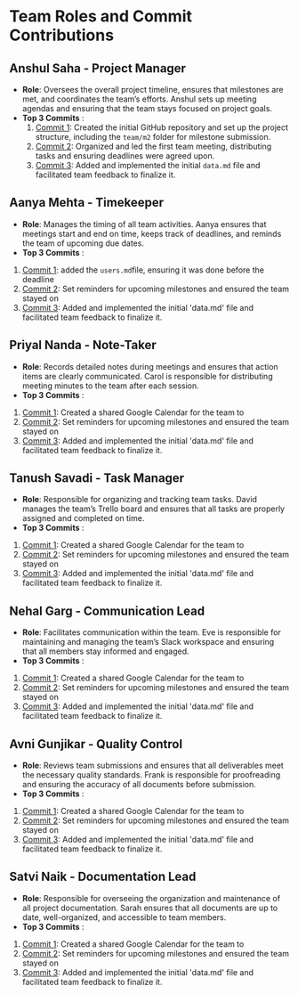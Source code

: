 # Team Roles and Commit Contributions

## Anshul Saha - Project Manager 
- **Role**: Oversees the overall project timeline, ensures that milestones are met, and coordinates the team’s efforts. Anshul sets up meeting agendas and ensuring that the team stays focused on project goals.
- **Top 3 Commits** : 
    1. [Commit 1](https://github.com/sheldor1510/spotifynder/commit/a5f52495c62180f60006eb7d8c79441463789094): 
     Created the initial GitHub repository and set up the project structure, including the `team/m2` folder for milestone submission. 
    2. [Commit 2](https://github.com/sheldor1510/spotifynder/commit/aa40827f393c8567f957d7daaa556f675f43927a): 
     Organized and led the first team meeting, distributing tasks and ensuring deadlines were agreed upon.
    3. [Commit 3](https://github.com/sheldor1510/spotifynder/commit/939e54889ee6b9773e67c1358cd9cd087c067aa2):
      Added and implemented the initial `data.md` file and facilitated team feedback to finalize it. 

## Aanya Mehta - Timekeeper
- **Role**: Manages the timing of all team activities. Aanya ensures that meetings start and end on time, keeps track of deadlines, and reminds the team of upcoming due dates.
- **Top 3 Commits** : 
1. [Commit 1](https://github.com/sheldor1510/spotifynder/commit/083c44831bfa7784767d3de97d9e5761d3d808de): 
 added the `users.md`file, ensuring it was done before the deadline
2. [Commit 2]():  Set reminders for upcoming milestones and ensured the team stayed on
3. [Commit 3]():  Added and implemented the initial 'data.md' file and facilitated team feedback to finalize it. 

## Priyal Nanda - Note-Taker
- **Role**: Records detailed notes during meetings and ensures that action items are clearly communicated. Carol is responsible for distributing meeting minutes to the team after each session.
- **Top 3 Commits** : 
1. [Commit 1]():  Created a shared Google Calendar for the team to
2. [Commit 2]():  Set reminders for upcoming milestones and ensured the team stayed on
3. [Commit 3]():  Added and implemented the initial 'data.md' file and facilitated team feedback to finalize it. 


## Tanush Savadi - Task Manager
- **Role**: Responsible for organizing and tracking team tasks. David manages the team’s Trello board and ensures that all tasks are properly assigned and completed on time.
- **Top 3 Commits** : 
1. [Commit 1]():  Created a shared Google Calendar for the team to
2. [Commit 2]():  Set reminders for upcoming milestones and ensured the team stayed on
3. [Commit 3]():  Added and implemented the initial 'data.md' file and facilitated team feedback to finalize it. 


## Nehal Garg - Communication Lead
- **Role**: Facilitates communication within the team. Eve is responsible for maintaining and managing the team’s Slack workspace and ensuring that all members stay informed and engaged.
- **Top 3 Commits** : 
1. [Commit 1]():  Created a shared Google Calendar for the team to
2. [Commit 2]():  Set reminders for upcoming milestones and ensured the team stayed on
3. [Commit 3]():  Added and implemented the initial 'data.md' file and facilitated team feedback to finalize it. 


## Avni Gunjikar - Quality Control
- **Role**: Reviews team submissions and ensures that all deliverables meet the necessary quality standards. Frank is responsible for proofreading and ensuring the accuracy of all documents before submission.
- **Top 3 Commits** : 
1. [Commit 1]():  Created a shared Google Calendar for the team to
2. [Commit 2]():  Set reminders for upcoming milestones and ensured the team stayed on
3. [Commit 3]():  Added and implemented the initial 'data.md' file and facilitated team feedback to finalize it. 

## Satvi Naik - Documentation Lead
- **Role**: Responsible for overseeing the organization and maintenance of all project documentation. Sarah ensures that all documents are up to date, well-organized, and accessible to team members.
- **Top 3 Commits** : 
1. [Commit 1]():  Created a shared Google Calendar for the team to
2. [Commit 2]():  Set reminders for upcoming milestones and ensured the team stayed on
3. [Commit 3]():  Added and implemented the initial 'data.md' file and facilitated team feedback to finalize it. 
